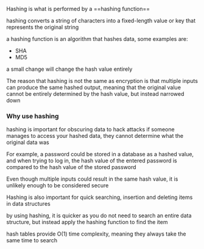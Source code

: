 Hashing is what is performed by a ==hashing function==

hashing converts a string of characters into a fixed-length value or key that represents the original string

a hashing function is an algorithm that hashes data, some examples are:
- SHA
- MD5

a small change will change the hash value entirely

The reason that hashing is not the same as encryption is that multiple inputs can produce the same hashed output, meaning that the original value cannot be entirely determined by the hash value, but instead narrowed down

### Why use hashing

hashing is important for obscuring data to hack attacks
if someone manages to access your hashed data, they cannot determine what the original data was

For example, a password could be stored in a database as a hashed value, and when trying to log in, the hash value of the entered password is compared to the hash value of the stored password

Even though multiple inputs could result in the same hash value, it is unlikely enough to be considered secure


Hashing is also important for quick searching, insertion and deleting items in data structures

by using hashing, it is quicker as you do not need to search an entire data structure, but instead apply the hashing function to find the item

hash tables provide O(1) time complexity, meaning they always take the same time to search